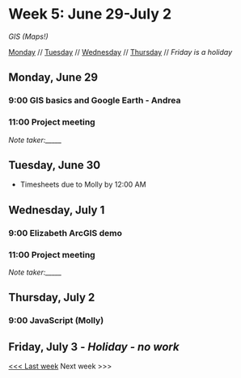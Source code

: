 # Week 5: June 29-July 2

*GIS (Maps!)*

[Monday](#monday-june-29) // [Tuesday](#tuesday-june-30) // [Wednesday](#wednesday-july-1) // [Thursday](#thursday-july-2) // *Friday is a holiday*

## Monday, June 29

### 9:00 GIS basics and Google Earth - Andrea

### 11:00 Project meeting
*Note taker:_____*

## Tuesday, June 30

- Timesheets due to Molly by 12:00 AM

## Wednesday, July 1

### 9:00 Elizabeth ArcGIS demo

### 11:00 Project meeting
*Note taker:_____*

## Thursday, July 2

### 9:00 JavaScript (Molly)

## Friday, July 3 - *Holiday - no work*

[<<< Last week](/4-data.md) Next week >>>
